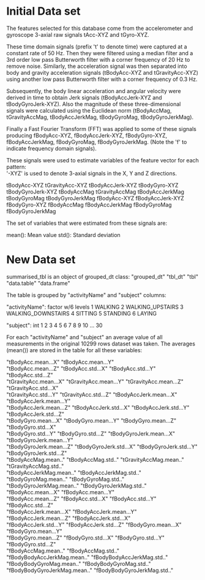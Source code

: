 Initial Data set
=================

The features selected for this database come from the accelerometer and gyroscope 3-axial raw signals tAcc-XYZ and tGyro-XYZ.

These time domain signals (prefix 't' to denote time) were captured at a constant rate of 50 Hz. Then they were filtered using a median filter and a 3rd order low pass Butterworth filter with a corner frequency of 20 Hz to remove noise. Similarly, the acceleration signal was then separated into body and gravity acceleration signals (tBodyAcc-XYZ and tGravityAcc-XYZ) using another low pass Butterworth filter with a corner frequency of 0.3 Hz. 

Subsequently, the body linear acceleration and angular velocity were derived in time to obtain Jerk signals (tBodyAccJerk-XYZ and tBodyGyroJerk-XYZ). Also the magnitude of these three-dimensional signals were calculated using the Euclidean norm (tBodyAccMag, tGravityAccMag, tBodyAccJerkMag, tBodyGyroMag, tBodyGyroJerkMag). 

Finally a Fast Fourier Transform (FFT) was applied to some of these signals producing fBodyAcc-XYZ, fBodyAccJerk-XYZ, fBodyGyro-XYZ, fBodyAccJerkMag, fBodyGyroMag, fBodyGyroJerkMag. (Note the 'f' to indicate frequency domain signals). 

These signals were used to estimate variables of the feature vector for each pattern:  
'-XYZ' is used to denote 3-axial signals in the X, Y and Z directions.

tBodyAcc-XYZ
tGravityAcc-XYZ
tBodyAccJerk-XYZ
tBodyGyro-XYZ
tBodyGyroJerk-XYZ
tBodyAccMag
tGravityAccMag
tBodyAccJerkMag
tBodyGyroMag
tBodyGyroJerkMag
fBodyAcc-XYZ
fBodyAccJerk-XYZ
fBodyGyro-XYZ
fBodyAccMag
fBodyAccJerkMag
fBodyGyroMag
fBodyGyroJerkMag

The set of variables that were estimated from these signals are: 

mean(): Mean value
std(): Standard deviation

New Data set
=================

summarised_tbl is an object of grouped_dt class:
"grouped_dt" "tbl_dt"     "tbl"        "data.table" "data.frame"

The table is grouped by "activityName" and "subject" columns:  

"activityName": factor w/6 levels
1 WALKING
2 WALKING_UPSTAIRS
3 WALKING_DOWNSTAIRS
4 SITTING
5 STANDING
6 LAYING

"subject": int  1 2 3 4 5 6 7 8 9 10 ... 30

For each "activityName" and "subject" an average value of all measurements in the original 10299 rows dataset was taken.
The averages (mean()) are stored in the table for all these variables:  

"tBodyAcc.mean...X"
"tBodyAcc.mean...Y"          
"tBodyAcc.mean...Z"
"tBodyAcc.std...X"
"tBodyAcc.std...Y"
"tBodyAcc.std...Z"           
"tGravityAcc.mean...X"
"tGravityAcc.mean...Y"
"tGravityAcc.mean...Z"
"tGravityAcc.std...X"        
"tGravityAcc.std...Y"
"tGravityAcc.std...Z"
"tBodyAccJerk.mean...X"
"tBodyAccJerk.mean...Y"      
"tBodyAccJerk.mean...Z"
"tBodyAccJerk.std...X"
"tBodyAccJerk.std...Y"
"tBodyAccJerk.std...Z"       
"tBodyGyro.mean...X"
"tBodyGyro.mean...Y"
"tBodyGyro.mean...Z"
"tBodyGyro.std...X"          
"tBodyGyro.std...Y"
"tBodyGyro.std...Z"
"tBodyGyroJerk.mean...X"
"tBodyGyroJerk.mean...Y"     
"tBodyGyroJerk.mean...Z"
"tBodyGyroJerk.std...X"
"tBodyGyroJerk.std...Y"
"tBodyGyroJerk.std...Z"      
"tBodyAccMag.mean.."
"tBodyAccMag.std.."
"tGravityAccMag.mean.."
"tGravityAccMag.std.."       
"tBodyAccJerkMag.mean.."
"tBodyAccJerkMag.std.."
"tBodyGyroMag.mean.."
"tBodyGyroMag.std.."         
"tBodyGyroJerkMag.mean.."
"tBodyGyroJerkMag.std.."
"fBodyAcc.mean...X"
"fBodyAcc.mean...Y"          
"fBodyAcc.mean...Z"
"fBodyAcc.std...X"
"fBodyAcc.std...Y"
"fBodyAcc.std...Z"           
"fBodyAccJerk.mean...X"
"fBodyAccJerk.mean...Y"
"fBodyAccJerk.mean...Z"
"fBodyAccJerk.std...X"       
"fBodyAccJerk.std...Y"
"fBodyAccJerk.std...Z"
"fBodyGyro.mean...X"
"fBodyGyro.mean...Y"         
"fBodyGyro.mean...Z"
"fBodyGyro.std...X"
"fBodyGyro.std...Y"
"fBodyGyro.std...Z"          
"fBodyAccMag.mean.."
"fBodyAccMag.std.."
"fBodyBodyAccJerkMag.mean.."
"fBodyBodyAccJerkMag.std.."  
"fBodyBodyGyroMag.mean.."
"fBodyBodyGyroMag.std.."
"fBodyBodyGyroJerkMag.mean.."
"fBodyBodyGyroJerkMag.std.." 



